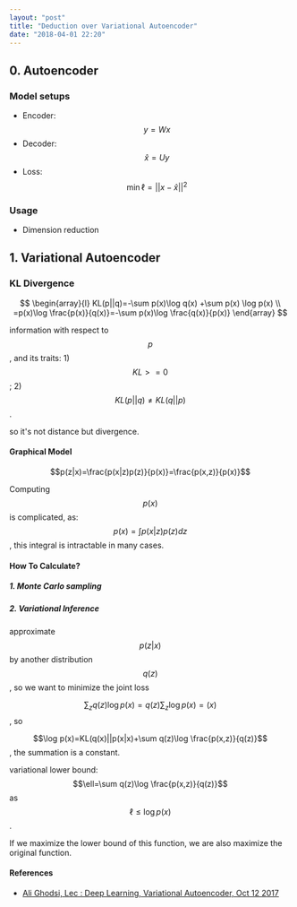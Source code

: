 ```yaml
---
layout: "post"
title: "Deduction over Variational Autoencoder"
date: "2018-04-01 22:20"
---
```


## 0. Autoencoder

### Model setups

- Encoder: $$y=Wx$$
- Decoder: $$\hat x=Uy$$
- Loss:
$$\min \ell=||x-\hat x||^2$$

### Usage

- Dimension reduction



## 1. Variational Autoencoder

###  KL Divergence

$$
\begin{array}{l}
KL(p||q)=-\sum p(x)\log q(x) +\sum p(x) \log p(x) \\
=p(x)\log \frac{p(x)}{q(x)}=-\sum p(x)\log \frac{q(x)}{p(x)}
\end{array}
$$

information with respect to $$p$$, and its traits: 1) $$KL>=0$$; 2)
$$KL(p||q)\neq KL(q||p)$$.

so it's not distance but divergence.

#### Graphical Model

$$p(z|x)=\frac{p(x|z)p(z)}{p(x)}=\frac{p(x,z)}{p(x)}$$

Computing $$p(x)$$ is complicated, as:
$$p(x)=\int p(x|z)p(z)dz $$
, this integral is intractable in many cases.

#### How To Calculate?

##### 1. Monte Carlo sampling

##### 2. Variational Inference

approximate
$$p(z|x)$$
by another distribution $$q(z)$$, so we want to minimize the joint loss

<!-- $$\min KL(q(x)||p(x|x))=-\sum q(x)\log \frac{p(z|x)}{q(z)}\\
=-\sum q(z)\frac{p(x,z)p(z)}{p(x)}\times \frac{1}{q(z)}\\
=-\sum q(z)\log \frac{p(x,z)}{q(z)}\times \frac{1}{p(x)}\\
=-\sum q(z)[\log \frac{p(x,z)}{q(z)}-\log p(x)]​\\
=-\sum q(z)\log \frac{p(x,z)}{q(z)}+\sum_z q(z)\log p(x)$$ -->
$$\sum_z q(z)\log p(x)=q(z)\sum_z \log p(x)=(x)$$ , so

$$\log p(x)=KL(q(x)||p(x|x)+\sum q(z)\log \frac{p(x,z)}{q(z)}$$,
the summation is a constant.

variational lower bound: $$\ell=\sum q(z)\log \frac{p(x,z)}{q(z)}$$ as $$\ell \leq \log p(x)$$.

If we maximize the lower bound of this function, we are also maximize the original function.

#### References
- [Ali Ghodsi, Lec : Deep Learning, Variational Autoencoder, Oct 12 2017](https://www.youtube.com/watch?v=uaaqyVS9-rM)
